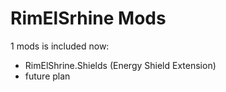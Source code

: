 # RimElSrhine Mods

1 mods is included now:

+ RimElShrine.Shields (Energy Shield Extension)
+ future plan